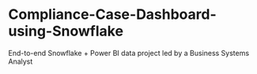 # Compliance-Case-Dashboard-using-Snowflake
End-to-end Snowflake + Power BI data project led by a Business Systems Analyst
